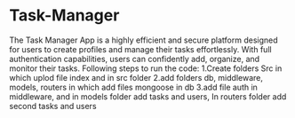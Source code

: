 # Task-Manager
The Task Manager App is a highly efficient and secure platform designed for users to create profiles and manage their tasks effortlessly. With full authentication capabilities, users can confidently add, organize, and monitor their tasks.
Following steps to run the code:
1.Create folders Src in which uplod file index and in src folder 
2.add folders db, middleware, models, routers in which add files mongoose in db
3.add file auth in middleware, and in models folder add tasks and users, In routers folder add second tasks and users

